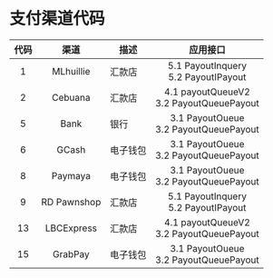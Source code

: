 # 支付渠道代码

| 代码    |渠道| 描述| 应用接口    |
| :-------------------------: |:-----:| --------------------------------| :--------------------:  |
|1|MLhuillie | 汇款店|  5.1 PayoutInquery <br> 5.2 PayoutIPayout|
|2|Cebuana| 汇款店|  4.1 payoutQueueV2 <br> 3.2 PayoutQueuePayout|
|5|Bank|银行|  3.1 PayoutOueue <br> 3.2 PayoutQueuePayout|
|6|GCash|电子钱包|  3.1 PayoutOueue <br> 3.2 PayoutQueuePayout|
|8|Paymaya|电子钱包|  3.1 PayoutOueue <br> 3.2 PayoutQueuePayout|
|9|RD Pawnshop | 汇款店|  5.1 PayoutInquery <br> 5.2 PayoutIPayout|
|13|LBCExpress| 汇款店|4.1 payoutQueueV2 <br> 3.2 PayoutQueuePayout|
|15|GrabPay|电子钱包|3.1 PayoutOueue <br> 3.2 PayoutQueuePayout|
